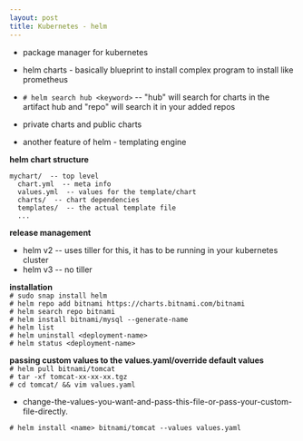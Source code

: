 ```yaml
---
layout: post
title: Kubernetes - helm
---
```


- package manager for kubernetes <br>
- helm charts - basically blueprint to install complex program to install like prometheus

- `# helm search hub <keyword>` -- "hub" will search for charts in the artifact hub and "repo" will search it in your added repos <br>
- private charts and public charts <br>
- another feature of helm - templating engine

**helm chart structure**
```
mychart/  -- top level
  chart.yml  -- meta info
  values.yml  -- values for the template/chart
  charts/  -- chart dependencies
  templates/  -- the actual template file
  ...
```

**release management** <br>
- helm v2 -- uses tiller for this, it has to be running in your kubernetes cluster
- helm v3 -- no tiller

**installation** <br>
`# sudo snap install helm` <br>
`# helm repo add bitnami https://charts.bitnami.com/bitnami` <br>
`# helm search repo bitnami` <br>
`# helm install bitnami/mysql --generate-name` <br>
`# helm list` <br>
`# helm uninstall <deployment-name>` <br>
`# helm status <deployment-name>` 

**passing custom values to the values.yaml/override default values** <br>
`# helm pull bitnami/tomcat` <br>
`# tar -xf tomcat-xx-xx-xx.tgz` <br>
`# cd tomcat/ && vim values.yaml` <br>
   - change-the-values-you-want-and-pass-this-file-or-pass-your-custom-file-directly. <br>
 
`# helm install <name> bitnami/tomcat --values values.yaml`
